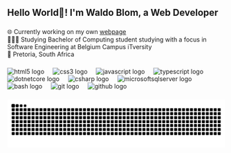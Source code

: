 <h2 align="left">Hello World👋! I'm Waldo Blom, a Web Developer</h2>

###
🌐 Currently working on my own [webpage](https://waldoblom.com/)<br>👨🏼‍🎓 Studying Bachelor of Computing student studying with a focus in Software Engineering at Belgium Campus iTversity<br>📍 Pretoria, South Africa <br>



###

<div align="left">
  <img src="https://cdn.jsdelivr.net/gh/devicons/devicon/icons/html5/html5-original.svg" height="30" alt="html5 logo"  />
  <img width="12" />
  <img src="https://cdn.jsdelivr.net/gh/devicons/devicon/icons/css3/css3-original.svg" height="30" alt="css3 logo"  />
  <img width="12" />
  <img src="https://cdn.jsdelivr.net/gh/devicons/devicon/icons/javascript/javascript-original.svg" height="30" alt="javascript logo"  />
  <img width="12" />
  <img src="https://cdn.jsdelivr.net/gh/devicons/devicon/icons/typescript/typescript-original.svg" height="30" alt="typescript logo"  />
  <img width="12" />
  <img src="https://cdn.jsdelivr.net/gh/devicons/devicon/icons/dotnetcore/dotnetcore-original.svg" height="30" alt="dotnetcore logo"  />
  <img width="12" />
  <img src="https://cdn.jsdelivr.net/gh/devicons/devicon/icons/csharp/csharp-original.svg" height="30" alt="csharp logo"  />
  <img width="12" />
  <img src="https://cdn.jsdelivr.net/gh/devicons/devicon/icons/microsoftsqlserver/microsoftsqlserver-plain.svg" height="30" alt="microsoftsqlserver logo"  />
  <img width="12" />
  <img src="https://cdn.jsdelivr.net/gh/devicons/devicon/icons/bash/bash-original.svg" height="30" alt="bash logo"  />
  <img width="12" />
  <img src="https://cdn.jsdelivr.net/gh/devicons/devicon/icons/git/git-original.svg" height="30" alt="git logo"  />
  <img width="12" />
  <img src="https://cdn.jsdelivr.net/gh/devicons/devicon/icons/github/github-original.svg" height="30" alt="github logo"  />
</div>

###

<picture>
  <source media="(prefers-color-scheme: dark)" srcset="https://raw.githubusercontent.com/Waldo-Blom/Waldo-Blom/output/github-snake-dark.svg" />
  <source media="(prefers-color-scheme: light)" srcset="https://raw.githubusercontent.com/Waldo-Blom/Waldo-Blom/output/github-snake.svg" />
  <img alt="github-snake" src="https://raw.githubusercontent.com/Waldo-Blom/Waldo-Blom/output/github-snake.svg" />
</picture>